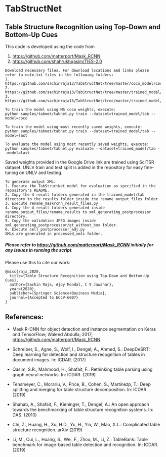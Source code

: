 # TabStructNet
## Table Structure Recognition using Top-Down and Bottom-Up Cues


This code is developed using the code from 
1. https://github.com/matterport/Mask_RCNN
1. https://github.com/shahrukhqasim/TIES-2.0 

```
Download necessary files. For download locations and links please refer to note.txt files in the following folders:
1. https://github.com/sachinraja13/TabStructNet/tree/master/coco_model/coco
2. https://github.com/sachinraja13/TabStructNet/tree/master/trained_model/tab/annotations
3. https://github.com/sachinraja13/TabStructNet/tree/master/trained_model/tab/logs/tab20200821T0923
```

```
To train the model using MS coco weights, execute:
python samples/tabnet/tabnet.py train --dataset=trained_model/tab --model=coco
```

```
To train the model using most recently saved weights, execute:
python samples/tabnet/tabnet.py train --dataset=trained_model/tab --model=last
```

```
To evaluate the model using most recently saved weights, execute:
python samples/tabnet/tabnet.py evaluate --dataset=trained_model/tab --model=last
```

Saved weights provided in the Google Drive link are trained using SciTSR dataset.
UNLV train and test split is added in the repository for easy fine-tuning on UNLV and testing.

```
To generate output XML:
1. Execute the TabStructNet model for evaluation as specified in the repository's README.
2. Copy the 4 result folders generated in the trained_model/tab directory to the results folder inside the rename_output_files folder.
3. Execute rename_maskrcnn_result_files.py
4. Copy the 4 result folders generated inside rename_output_files/rename_results to xml_generating_postprocessor directory.
5. Copy the validation JPEG images inside xml_generating_postprocessor/gt_without_box folder.
6. Execute cell_postprocessor_adj.py 
XMLs are generated in processed_xmls folder.
```

##### Please refer to https://github.com/matterport/Mask_RCNN initially for any issues in running the script.


Please use this to cite our work:
```
@misc{raja_2020,
  title={Table Structure Recognition using Top-Down and Bottom-Up Cues},
  author={Sachin Raja, Ajoy Mondal, C V Jawahar},
  year={2020},
  publisher={Springer Science+Business Media},
  journal={Accepted to ECCV-6007}
}
```

## References:
* Mask R-CNN for object detection and instance segmentation on Keras and TensorFlow; Waleed Abdulla; 2017; https://github.com/matterport/Mask_RCNN

* Schreiber, S., Agne, S., Wolf, I., Dengel, A., Ahmed, S.: DeepDeSRT: Deep learning for detection and structure recognition of tables in document images. In: ICDAR. (2017)

* Qasim, S.R., Mahmood, H., Shafait, F.: Rethinking table parsing using graph neural networks. In: ICDAR. (2019)

* Tensmeyer, C., Morariu, V., Price, B., Cohen, S., Martinezp, T.: Deep splitting and merging for table structure decomposition. In: ICDAR. (2019)

* Shahab, A., Shafait, F., Kieninger, T., Dengel, A.: An open approach towards the  benchmarking of table structure recognition systems. In: DAS. (2010)

* Chi, Z., Huang, H., Xu, H.D., Yu, H., Yin, W., Mao, X.L.: Complicated table structure recognition. arXiv (2019)

* Li, M., Cui, L., Huang, S., Wei, F., Zhou, M., Li, Z.: TableBank: Table benchmark for image-based table detection and recognition. In: ICDAR. (2019)
